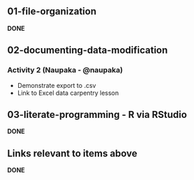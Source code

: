 ## 01-file-organization

**DONE**

## 02-documenting-data-modification

### Activity 2 (Naupaka - @naupaka)

- Demonstrate export to .csv
- Link to Excel data carpentry lesson

## 03-literate-programming - R via RStudio 

**DONE**

## Links relevant to items above

**DONE**

